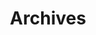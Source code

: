 ---
title: "Archives"
layout: "archives"
url: "/archives/"
summary: "archives"
description: "Here you'll find posts ordered by date."
---